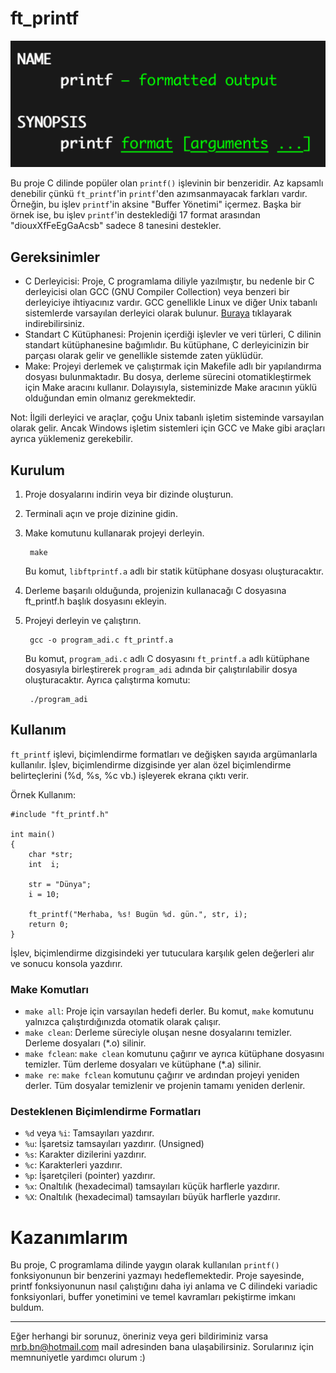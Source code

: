 # ft_printf

<div align="center"><img src="Pictures/Printf.png" alt="printf"></div>

Bu proje C dilinde popüler olan `printf()` işlevinin bir benzeridir. Az kapsamlı denebilir çünkü `ft_printf`'in `printf`'den azımsanmayacak farkları vardır. Örneğin, bu işlev `printf`'in aksine "Buffer Yönetimi" içermez. Başka bir örnek ise, bu işlev `printf`'in desteklediği 17 format arasından "diouxXfFeEgGaAcsb" sadece 8 tanesini destekler.

## Gereksinimler
- C Derleyicisi: Proje, C programlama diliyle yazılmıştır, bu nedenle bir C derleyicisi olan GCC (GNU Compiler Collection) veya benzeri bir derleyiciye ihtiyacınız vardır. GCC genellikle Linux ve diğer Unix tabanlı sistemlerde varsayılan derleyici olarak bulunur. [Buraya](https://www.mingw-w64.org/) tıklayarak indirebilirsiniz.
- Standart C Kütüphanesi: Projenin içerdiği işlevler ve veri türleri, C dilinin standart kütüphanesine bağımlıdır. Bu kütüphane, C derleyicinizin bir parçası olarak gelir ve genellikle sistemde zaten yüklüdür.
- Make: Projeyi derlemek ve çalıştırmak için Makefile adlı bir yapılandırma dosyası bulunmaktadır. Bu dosya, derleme sürecini otomatikleştirmek için Make aracını kullanır. Dolayısıyla, sisteminizde Make aracının yüklü olduğundan emin olmanız gerekmektedir.

Not: İlgili derleyici ve araçlar, çoğu Unix tabanlı işletim sisteminde varsayılan olarak gelir. Ancak Windows işletim sistemleri için GCC ve Make gibi araçları ayrıca yüklemeniz gerekebilir.

## Kurulum
1. Proje dosyalarını indirin veya bir dizinde oluşturun.
2. Terminali açın ve proje dizinine gidin.
3. Make komutunu kullanarak projeyi derleyin.

        make
   Bu komut, `libftprintf.a` adlı bir statik kütüphane dosyası oluşturacaktır.
4. Derleme başarılı olduğunda, projenizin kullanacağı C dosyasına ft_printf.h başlık dosyasını ekleyin.
5. Projeyi derleyin ve çalıştırın.

        gcc -o program_adi.c ft_printf.a
    Bu komut, `program_adi.c` adlı C dosyasını `ft_printf.a` adlı kütüphane dosyasıyla birleştirerek `program_adi` adında bir çalıştırılabilir dosya oluşturacaktır. Ayrıca çalıştırma komutu:

        ./program_adi

## Kullanım
`ft_printf` işlevi, biçimlendirme formatları ve değişken sayıda argümanlarla kullanılır. İşlev, biçimlendirme dizgisinde yer alan özel biçimlendirme belirteçlerini (%d, %s, %c vb.) işleyerek ekrana çıktı verir.

Örnek Kullanım:


    #include "ft_printf.h"

    int main()
    {
        char *str;
        int  i;

        str = "Dünya";
        i = 10;
        
        ft_printf("Merhaba, %s! Bugün %d. gün.", str, i);
        return 0;
    }
İşlev, biçimlendirme dizgisindeki yer tutuculara karşılık gelen değerleri alır ve sonucu konsola yazdırır.

### Make Komutları
- `make all`: Proje için varsayılan hedefi derler. Bu komut, `make` komutunu yalnızca çalıştırdığınızda otomatik olarak çalışır.
- `make clean`: Derleme süreciyle oluşan nesne dosyalarını temizler. Derleme dosyaları (*.o) silinir.
- `make fclean`: `make clean` komutunu çağırır ve ayrıca kütüphane dosyasını temizler. Tüm derleme dosyaları ve kütüphane (*.a) silinir.
- `make re`: `make fclean` komutunu çağırır ve ardından projeyi yeniden derler. Tüm dosyalar temizlenir ve projenin tamamı yeniden derlenir.

### Desteklenen Biçimlendirme Formatları

- `%d` veya `%i`: Tamsayıları yazdırır.
- `%u`: İşaretsiz tamsayıları yazdırır. (Unsigned)
- `%s`: Karakter dizilerini yazdırır.
- `%c`: Karakterleri yazdırır.
- `%p`: İşaretçileri (pointer) yazdırır.
- `%x`: Onaltılık (hexadecimal) tamsayıları küçük harflerle yazdırır.
- `%X`: Onaltılık (hexadecimal) tamsayıları büyük harflerle yazdırır.


# Kazanımlarım
Bu proje, C programlama dilinde yaygın olarak kullanılan `printf()` fonksiyonunun bir benzerini yazmayı hedeflemektedir. Proje sayesinde, printf fonksiyonunun nasıl çalıştığını daha iyi anlama ve C dilindeki variadic fonksiyonlari, buffer yonetimini ve temel kavramları pekiştirme imkanı buldum.

---

Eğer herhangi bir sorunuz, öneriniz veya geri bildiriminiz varsa mrb.bn@hotmail.com mail adresinden bana ulaşabilirsiniz. Sorularınız için memnuniyetle yardımcı olurum :)
